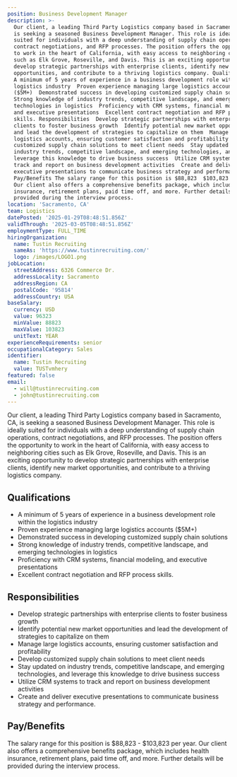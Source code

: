 ```yaml
---
position: Business Development Manager
description: >-
  Our client, a leading Third Party Logistics company based in Sacramento, CA,
  is seeking a seasoned Business Development Manager. This role is ideally
  suited for individuals with a deep understanding of supply chain operations,
  contract negotiations, and RFP processes. The position offers the opportunity
  to work in the heart of California, with easy access to neighboring cities
  such as Elk Grove, Roseville, and Davis. This is an exciting opportunity to
  develop strategic partnerships with enterprise clients, identify new market
  opportunities, and contribute to a thriving logistics company. Qualifications 
  A minimum of 5 years of experience in a business development role within the
  logistics industry  Proven experience managing large logistics accounts
  ($5M+)  Demonstrated success in developing customized supply chain solutions 
  Strong knowledge of industry trends, competitive landscape, and emerging
  technologies in logistics  Proficiency with CRM systems, financial modeling,
  and executive presentations  Excellent contract negotiation and RFP process
  skills. Responsibilities  Develop strategic partnerships with enterprise
  clients to foster business growth  Identify potential new market opportunities
  and lead the development of strategies to capitalize on them  Manage large
  logistics accounts, ensuring customer satisfaction and profitability  Develop
  customized supply chain solutions to meet client needs  Stay updated on
  industry trends, competitive landscape, and emerging technologies, and
  leverage this knowledge to drive business success  Utilize CRM systems to
  track and report on business development activities  Create and deliver
  executive presentations to communicate business strategy and performance.
  Pay/Benefits The salary range for this position is $88,823  $103,823 per year.
  Our client also offers a comprehensive benefits package, which includes health
  insurance, retirement plans, paid time off, and more. Further details will be
  provided during the interview process.
location: 'Sacramento, CA'
team: Logistics
datePosted: '2025-01-29T08:48:51.856Z'
validThrough: '2025-03-05T08:48:51.856Z'
employmentType: FULL_TIME
hiringOrganization:
  name: Tustin Recruiting
  sameAs: 'https://www.tustinrecruiting.com/'
  logo: /images/LOGO1.png
jobLocation:
  streetAddress: 6326 Commerce Dr.
  addressLocality: Sacramento
  addressRegion: CA
  postalCode: '95814'
  addressCountry: USA
baseSalary:
  currency: USD
  value: 96323
  minValue: 88823
  maxValue: 103823
  unitText: YEAR
experienceRequirements: senior
occupationalCategory: Sales
identifier:
  name: Tustin Recruiting
  value: TUSTvmhery
featured: false
email:
  - will@tustinrecruiting.com
  - john@tustinrecruiting.com
---
```




Our client, a leading Third Party Logistics company based in Sacramento, CA, is seeking a seasoned Business Development Manager. This role is ideally suited for individuals with a deep understanding of supply chain operations, contract negotiations, and RFP processes. The position offers the opportunity to work in the heart of California, with easy access to neighboring cities such as Elk Grove, Roseville, and Davis. This is an exciting opportunity to develop strategic partnerships with enterprise clients, identify new market opportunities, and contribute to a thriving logistics company.

## Qualifications
- A minimum of 5 years of experience in a business development role within the logistics industry
- Proven experience managing large logistics accounts ($5M+)
- Demonstrated success in developing customized supply chain solutions
- Strong knowledge of industry trends, competitive landscape, and emerging technologies in logistics
- Proficiency with CRM systems, financial modeling, and executive presentations
- Excellent contract negotiation and RFP process skills.

## Responsibilities
- Develop strategic partnerships with enterprise clients to foster business growth
- Identify potential new market opportunities and lead the development of strategies to capitalize on them
- Manage large logistics accounts, ensuring customer satisfaction and profitability
- Develop customized supply chain solutions to meet client needs
- Stay updated on industry trends, competitive landscape, and emerging technologies, and leverage this knowledge to drive business success
- Utilize CRM systems to track and report on business development activities
- Create and deliver executive presentations to communicate business strategy and performance.

## Pay/Benefits
The salary range for this position is $88,823 - $103,823 per year. Our client also offers a comprehensive benefits package, which includes health insurance, retirement plans, paid time off, and more. Further details will be provided during the interview process.
